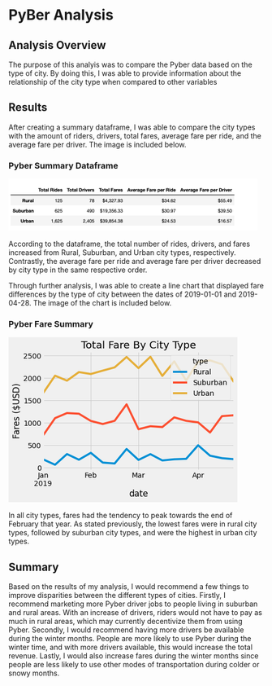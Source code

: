 # PyBer Analysis

## Analysis Overview
The purpose of this analyis was to compare the Pyber data based on the type of city. By doing this, I was able to provide information about the relationship of the city type when compared to other variables

## Results
After creating a summary dataframe, I was able to compare the city types with the amount of riders, drivers, total fares, average fare per ride, and the average fare per driver. The image is included below.

### Pyber Summary Dataframe

![Pyber_summary_df](https://github.com/goguenamanda/PyBer_Analysis/blob/537ad3f33090b8f085d79793209f4db052a1bb98/Pyber_summary_df.png)

According to the dataframe, the total number of rides, drivers, and fares increased from Rural, Suburban, and Urban city types, respectively. Contrastly, the average fare per ride and average fare per driver decreased by city type in the same respective order. 

Through further analysis, I was able to create a line chart that displayed fare differences by the type of city between the dates of 2019-01-01 and 2019-04-28. The image of the chart is included below.

### Pyber Fare Summary
![Pyber_fare_summary](https://github.com/goguenamanda/PyBer_Analysis/blob/537ad3f33090b8f085d79793209f4db052a1bb98/Pyber_fare_summary.png)

In all city types, fares had the tendency to peak towards the end of February that year. As stated previously, the lowest fares were in rural city types, followed by suburban city types, and were the highest in urban city types. 

## Summary
Based on the results of my analysis, I would recommend a few things to improve disparities between the different types of cities. Firstly, I recommend marketing more Pyber driver jobs to people living in suburban and rural areas. With an increase of drivers, riders would not have to pay as much in rural areas, which may currently decentivize them from using Pyber. Secondly, I would recommend having more drivers be available during the winter months. People are more likely to use Pyber during the winter time, and with more drivers available, this would increase the total revenue. Lastly, I would also increase fares during the winter months since people are less likely to use other modes of transportation during colder or snowy months.
